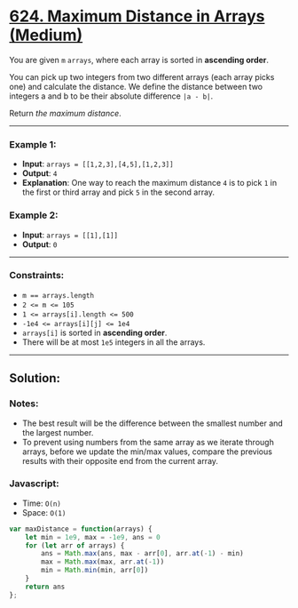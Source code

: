 # [624. Maximum Distance in Arrays (Medium)](https://leetcode.com/problems/maximum-distance-in-arrays/)

You are given `m` `arrays`, where each array is sorted in **ascending order**.

You can pick up two integers from two different arrays (each array picks one) and calculate the distance. We define the distance between two integers a and b to be their absolute difference `|a - b|`.

Return _the maximum distance_.

---
### Example 1:
 - **Input**: `arrays = [[1,2,3],[4,5],[1,2,3]]`
 - **Output**: `4`
 - **Explanation**: One way to reach the maximum distance `4` is to pick `1` in the first or third array and pick `5` in the second array.

### Example 2:
 - **Input**: `arrays = [[1],[1]]`
 - **Output**: `0`

---
### Constraints:
 - `m == arrays.length`
 - `2 <= m <= 105`
 - `1 <= arrays[i].length <= 500`
 - `-1e4 <= arrays[i][j] <= 1e4`
 - `arrays[i]` is sorted in **ascending order**.
 - There will be at most `1e5` integers in all the arrays.

---
## Solution:
### Notes:
 - The best result will be the difference between the smallest number and the largest number.
 - To prevent using numbers from the same array as we iterate through arrays, before we update the min/max values, compare the previous results with their opposite end from the current array.

### Javascript:
 - Time: `O(n)`
 - Space: `O(1)`

```js
var maxDistance = function(arrays) {
    let min = 1e9, max = -1e9, ans = 0
    for (let arr of arrays) {
        ans = Math.max(ans, max - arr[0], arr.at(-1) - min)
        max = Math.max(max, arr.at(-1))
        min = Math.min(min, arr[0])
    }
    return ans
};
```

